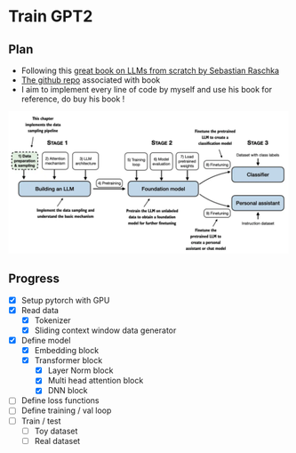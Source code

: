 # Train GPT2

## Plan
- Following this [great book on LLMs from scratch by Sebastian Raschka](https://www.manning.com/books/build-a-large-language-model-from-scratch?utm_source=raschka&utm_medium=affiliate&utm_campaign=book_raschka_build_12_12_23&a_aid=raschka&a_bid=4c2437a0&chan=mm_github)
- [The github repo](https://github.com/rasbt/LLMs-from-scratch/tree/main) associated with book
- I aim to implement every line of code by myself and use his book for reference, do buy his book !

![Downloaded Image](./GPT2Stages.png)

## Progress
- [x] Setup pytorch with GPU
- [x] Read data
    - [x] Tokenizer
    - [x] Sliding context window data generator
- [x] Define model
    - [x] Embedding block
    - [x] Transformer block
        - [x] Layer Norm block
        - [x] Multi head attention block
        - [x] DNN block 
- [ ] Define loss functions
- [ ] Define training / val loop
- [ ] Train / test
    - [ ] Toy dataset
    - [ ] Real dataset